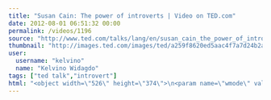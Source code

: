 ```yaml
---
title: "Susan Cain: The power of introverts | Video on TED.com"
date: 2012-08-01 06:51:32 00:00
permalink: /videos/1196
source: "http://www.ted.com/talks/lang/en/susan_cain_the_power_of_introverts.html"
thumbnail: "http://images.ted.com/images/ted/a259f8620ed5aac4f7a7d24b2a2a83e54ccb6e4c_389x292.jpg"
user:
  username: "kelvino"
  name: "Kelvino Widagdo"
tags: ["ted talk","introvert"]
html: "<object width=\"526\" height=\"374\">\n<param name=\"wmode\" value=\"transparent\"><param name=\"movie\" value=\"http://video.ted.com/assets/player/swf/EmbedPlayer.swf\"><param name=\"allowFullScreen\" value=\"true\"><param name=\"allowScriptAccess\" value=\"always\"><param name=\"wmode\" value=\"transparent\"><param name=\"bgColor\" value=\"#ffffff\"><param name=\"flashvars\" value=\"vu=http://video.ted.com/talk/stream/2012/Blank/SusanCain_2012-320k.mp4&amp;su=http://images.ted.com/images/ted/tedindex/embed-posters/SusanCain_2012-embed.jpg&amp;vw=512&amp;vh=288&amp;ap=0&amp;ti=1377&amp;lang=en&amp;introDuration=15330&amp;adDuration=4000&amp;postAdDuration=830&amp;adKeys=talk=susan_cain_the_power_of_introverts;year=2012;theme=how_the_mind_works;event=TED2012;tag=business;tag=culture;tag=psychology;&amp;preAdTag=tconf.ted/embed;tile=1;sz=512x288;\"><embed src=\"http://video.ted.com/assets/player/swf/EmbedPlayer.swf\" pluginspace=\"http://www.macromedia.com/go/getflashplayer\" type=\"application/x-shockwave-flash\" wmode=\"transparent\" bgcolor=\"#ffffff\" width=\"526\" height=\"374\" allowfullscreen=\"true\" allowscriptaccess=\"always\" flashvars=\"vu=http://video.ted.com/talk/stream/2012/Blank/SusanCain_2012-320k.mp4&amp;su=http://images.ted.com/images/ted/tedindex/embed-posters/SusanCain_2012-embed.jpg&amp;vw=512&amp;vh=288&amp;ap=0&amp;ti=1377&amp;lang=en&amp;introDuration=15330&amp;adDuration=4000&amp;postAdDuration=830&amp;adKeys=talk=susan_cain_the_power_of_introverts;year=2012;theme=how_the_mind_works;event=TED2012;tag=business;tag=culture;tag=psychology;&amp;preAdTag=tconf.ted/embed;tile=1;sz=512x288;\"></embed></object>"
---
```


